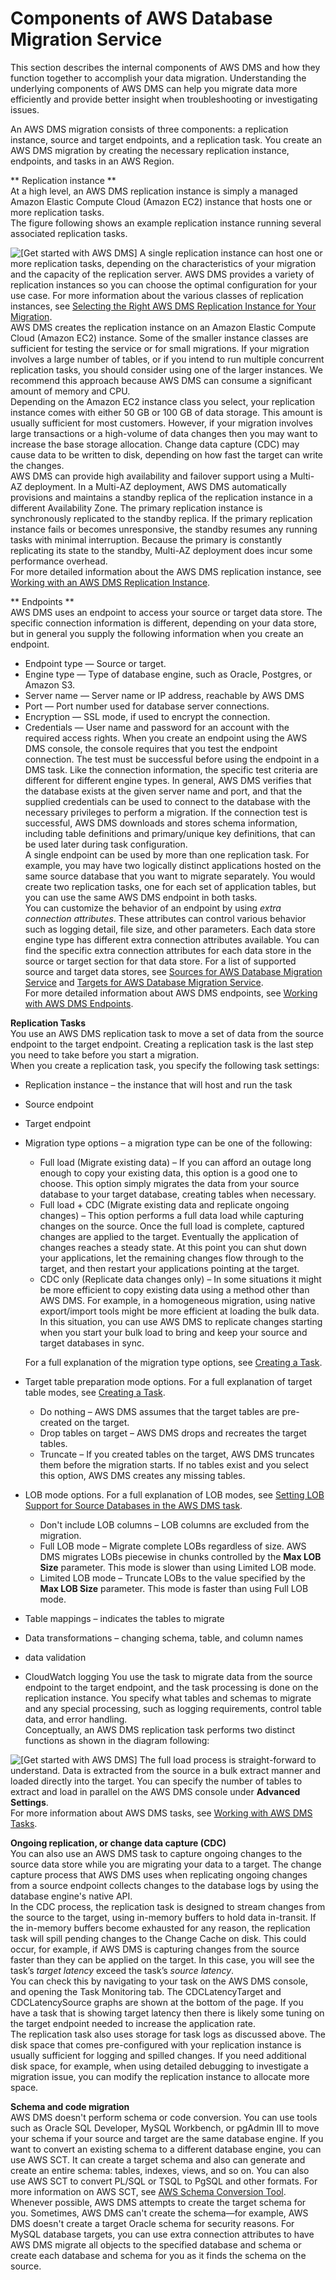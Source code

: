 # Components of AWS Database Migration Service<a name="CHAP_Introduction.Components"></a>

This section describes the internal components of AWS DMS and how they function together to accomplish your data migration\. Understanding the underlying components of AWS DMS can help you migrate data more efficiently and provide better insight when troubleshooting or investigating issues\.

An AWS DMS migration consists of three components: a replication instance, source and target endpoints, and a replication task\. You create an AWS DMS migration by creating the necessary replication instance, endpoints, and tasks in an AWS Region\.

** Replication instance **  
At a high level, an AWS DMS replication instance is simply a managed Amazon Elastic Compute Cloud \(Amazon EC2\) instance that hosts one or more replication tasks\.   
The figure following shows an example replication instance running several associated replication tasks\.  

![\[Get started with AWS DMS\]](http://docs.aws.amazon.com/dms/latest/userguide/images/datarep-intro-rep-instance1.png)
A single replication instance can host one or more replication tasks, depending on the characteristics of your migration and the capacity of the replication server\. AWS DMS provides a variety of replication instances so you can choose the optimal configuration for your use case\. For more information about the various classes of replication instances, see [Selecting the Right AWS DMS Replication Instance for Your Migration](CHAP_ReplicationInstance.md#CHAP_ReplicationInstance.InDepth)\.   
AWS DMS creates the replication instance on an Amazon Elastic Compute Cloud \(Amazon EC2\) instance\. Some of the smaller instance classes are sufficient for testing the service or for small migrations\. If your migration involves a large number of tables, or if you intend to run multiple concurrent replication tasks, you should consider using one of the larger instances\. We recommend this approach because AWS DMS can consume a significant amount of memory and CPU\.   
Depending on the Amazon EC2 instance class you select, your replication instance comes with either 50 GB or 100 GB of data storage\. This amount is usually sufficient for most customers\. However, if your migration involves large transactions or a high\-volume of data changes then you may want to increase the base storage allocation\. Change data capture \(CDC\) may cause data to be written to disk, depending on how fast the target can write the changes\.   
AWS DMS can provide high availability and failover support using a Multi\-AZ deployment\. In a Multi\-AZ deployment, AWS DMS automatically provisions and maintains a standby replica of the replication instance in a different Availability Zone\. The primary replication instance is synchronously replicated to the standby replica\. If the primary replication instance fails or becomes unresponsive, the standby resumes any running tasks with minimal interruption\. Because the primary is constantly replicating its state to the standby, Multi\-AZ deployment does incur some performance overhead\.  
For more detailed information about the AWS DMS replication instance, see [Working with an AWS DMS Replication Instance](CHAP_ReplicationInstance.md)\.

** Endpoints **  
AWS DMS uses an endpoint to access your source or target data store\. The specific connection information is different, depending on your data store, but in general you supply the following information when you create an endpoint\.  
+ Endpoint type — Source or target\.
+ Engine type — Type of database engine, such as Oracle, Postgres, or Amazon S3\.
+ Server name — Server name or IP address, reachable by AWS DMS
+ Port — Port number used for database server connections\.
+ Encryption — SSL mode, if used to encrypt the connection\.
+ Credentials — User name and password for an account with the required access rights\.
When you create an endpoint using the AWS DMS console, the console requires that you test the endpoint connection\. The test must be successful before using the endpoint in a DMS task\. Like the connection information, the specific test criteria are different for different engine types\. In general, AWS DMS verifies that the database exists at the given server name and port, and that the supplied credentials can be used to connect to the database with the necessary privileges to perform a migration\. If the connection test is successful, AWS DMS downloads and stores schema information, including table definitions and primary/unique key definitions, that can be used later during task configuration\.  
A single endpoint can be used by more than one replication task\. For example, you may have two logically distinct applications hosted on the same source database that you want to migrate separately\. You would create two replication tasks, one for each set of application tables, but you can use the same AWS DMS endpoint in both tasks\.   
You can customize the behavior of an endpoint by using *extra connection attributes*\. These attributes can control various behavior such as logging detail, file size, and other parameters\. Each data store engine type has different extra connection attributes available\. You can find the specific extra connection attributes for each data store in the source or target section for that data store\. For a list of supported source and target data stores, see [Sources for AWS Database Migration Service](CHAP_Introduction.Sources.md) and [Targets for AWS Database Migration Service](CHAP_Introduction.Targets.md)\.  
For more detailed information about AWS DMS endpoints, see [Working with AWS DMS Endpoints](CHAP_Endpoints.md)\.

**Replication Tasks**  
You use an AWS DMS replication task to move a set of data from the source endpoint to the target endpoint\. Creating a replication task is the last step you need to take before you start a migration\.   
When you create a replication task, you specify the following task settings:  
+ Replication instance – the instance that will host and run the task
+ Source endpoint
+ Target endpoint
+ Migration type options – a migration type can be one of the following:
  +  Full load \(Migrate existing data\) – If you can afford an outage long enough to copy your existing data, this option is a good one to choose\. This option simply migrates the data from your source database to your target database, creating tables when necessary\. 
  +  Full load \+ CDC \(Migrate existing data and replicate ongoing changes\) – This option performs a full data load while capturing changes on the source\. Once the full load is complete, captured changes are applied to the target\. Eventually the application of changes reaches a steady state\. At this point you can shut down your applications, let the remaining changes flow through to the target, and then restart your applications pointing at the target\. 
  +  CDC only \(Replicate data changes only\) – In some situations it might be more efficient to copy existing data using a method other than AWS DMS\. For example, in a homogeneous migration, using native export/import tools might be more efficient at loading the bulk data\. In this situation, you can use AWS DMS to replicate changes starting when you start your bulk load to bring and keep your source and target databases in sync\. 

  For a full explanation of the migration type options, see [Creating a Task](CHAP_Tasks.Creating.md)\.
+ Target table preparation mode options\. For a full explanation of target table modes, see [Creating a Task](CHAP_Tasks.Creating.md)\.
  + Do nothing – AWS DMS assumes that the target tables are pre\-created on the target\.
  + Drop tables on target – AWS DMS drops and recreates the target tables\.
  + Truncate – If you created tables on the target, AWS DMS truncates them before the migration starts\. If no tables exist and you select this option, AWS DMS creates any missing tables\.
+ LOB mode options\. For a full explanation of LOB modes, see [Setting LOB Support for Source Databases in the AWS DMS task](CHAP_Tasks.LOBSupport.md)\.
  + Don't include LOB columns – LOB columns are excluded from the migration\.
  + Full LOB mode – Migrate complete LOBs regardless of size\. AWS DMS migrates LOBs piecewise in chunks controlled by the **Max LOB Size** parameter\. This mode is slower than using Limited LOB mode\.
  + Limited LOB mode – Truncate LOBs to the value specified by the **Max LOB Size** parameter\. This mode is faster than using Full LOB mode\.
+ Table mappings – indicates the tables to migrate
+ Data transformations – changing schema, table, and column names
+ data validation
+ CloudWatch logging
 You use the task to migrate data from the source endpoint to the target endpoint, and the task processing is done on the replication instance\. You specify what tables and schemas to migrate and any special processing, such as logging requirements, control table data, and error handling\.  
Conceptually, an AWS DMS replication task performs two distinct functions as shown in the diagram following:  

![\[Get started with AWS DMS\]](http://docs.aws.amazon.com/dms/latest/userguide/images/datarep-intro-rep-task1.png)
The full load process is straight\-forward to understand\. Data is extracted from the source in a bulk extract manner and loaded directly into the target\. You can specify the number of tables to extract and load in parallel on the AWS DMS console under **Advanced Settings**\.  
For more information about AWS DMS tasks, see [Working with AWS DMS Tasks](CHAP_Tasks.md)\.

**Ongoing replication, or change data capture \(CDC\)**  
You can also use an AWS DMS task to capture ongoing changes to the source data store while you are migrating your data to a target\. The change capture process that AWS DMS uses when replicating ongoing changes from a source endpoint collects changes to the database logs by using the database engine's native API\.   
In the CDC process, the replication task is designed to stream changes from the source to the target, using in\-memory buffers to hold data in\-transit\. If the in\-memory buffers become exhausted for any reason, the replication task will spill pending changes to the Change Cache on disk\. This could occur, for example, if AWS DMS is capturing changes from the source faster than they can be applied on the target\. In this case, you will see the task’s *target latency* exceed the task’s *source latency*\.   
You can check this by navigating to your task on the AWS DMS console, and opening the Task Monitoring tab\. The CDCLatencyTarget and CDCLatencySource graphs are shown at the bottom of the page\. If you have a task that is showing target latency then there is likely some tuning on the target endpoint needed to increase the application rate\.  
The replication task also uses storage for task logs as discussed above\. The disk space that comes pre\-configured with your replication instance is usually sufficient for logging and spilled changes\. If you need additional disk space, for example, when using detailed debugging to investigate a migration issue, you can modify the replication instance to allocate more space\.

**Schema and code migration**  
AWS DMS doesn't perform schema or code conversion\. You can use tools such as Oracle SQL Developer, MySQL Workbench, or pgAdmin III to move your schema if your source and target are the same database engine\. If you want to convert an existing schema to a different database engine, you can use AWS SCT\. It can create a target schema and also can generate and create an entire schema: tables, indexes, views, and so on\. You can also use AWS SCT to convert PL/SQL or TSQL to PgSQL and other formats\. For more information on AWS SCT, see [ AWS Schema Conversion Tool](http://docs.aws.amazon.com/SchemaConversionTool/latest/userguide/CHAP_SchemaConversionTool.Installing.html)\.  
Whenever possible, AWS DMS attempts to create the target schema for you\. Sometimes, AWS DMS can't create the schema—for example, AWS DMS doesn't create a target Oracle schema for security reasons\. For MySQL database targets, you can use extra connection attributes to have AWS DMS migrate all objects to the specified database and schema or create each database and schema for you as it finds the schema on the source\. 

